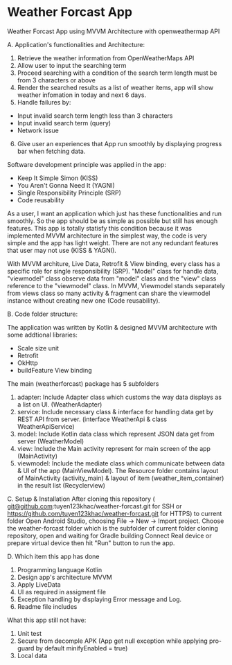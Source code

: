 # Weather Forcast App
Weather Forcast App using MVVM Architecture with openweathermap API

A. Application's functionalities and Architecture:

1. Retrieve the weather information from OpenWeatherMaps API
2. Allow user to input the searching term
3. Proceed searching with a condition of the search term length must be from 3 characters or above
4. Render the searched results as a list of weather items, app will show weather infomation in today and next 6 days.
5. Handle failures by: 
  - Input invalid search term length less than 3 characters
  - Input invalid search term (query)
  - Network issue
6. Give user an experiences that App run smoothly by displaying progress bar when fetching data.

Software development principle was applied in the app:
 - Keep It Simple Simon (KISS)
 - You Aren't Gonna Need It (YAGNI)
 - Single Responsibility Principle (SRP)
 - Code reusability       
 
As a user, I want an application which just has these functionalities and run smoothly. So the app should be as simple as possible but still has enough features.
This app is totally statisfy this condition because it was implemented MVVM architecture in the simplest way, the code is very simple and the app has light weight.
There are not any redundant features that user may not use (KISS & YAGNI).

With MVVM architure, Live Data, Retrofit & View binding, every class has a specific role for single responsibility (SRP).
"Model" class for handle data, "viewmodel" class observe data from "model" class and the "view" class reference to the "viewmodel" class. 
In MVVM, Viewmodel stands separately from views class so many activity & fragment can share the viewmodel instance without creating new one (Code reusability).

B. Code folder structure:

The application was written by Kotlin & designed MVVM architecture with some addtional libraries:
  - Scale size unit
  - Retrofit
  - OkHttp
  - buildFeature View binding

The main (weatherforcast) package has 5 subfolders
1. adapter: Include Adapter class which customs the way data displays as a list on UI. (WeatherAdapter)
2. service: Include necessary class & interface for handling data get by REST API from server. (interface WeatherApi & class WeatherApiService)
3. model: Include Kotlin data class which represent JSON data get from server (WeatherModel)
4. view: Include the Main activity represent for main screen of the app (MainActivity)
5. viewmodel: Include the mediate class which communicate between data & UI of the app (MainViewModel). 
The Resource folder contains layout of MainActivity (activity_main) & layout of item (weather_item_container) in the result list (Recyclerview)

C. Setup & Installation
After cloning this repository ( git@github.com:tuyen123khac/weather-forcast.git for SSH or https://github.com/tuyen123khac/weather-forcast.git for HTTPS) to
current folder
Open Android Studio, choosing File -> New -> Import project. Choose the weather-forcast folder which is the subfolder of current folder cloning repository, open and
waiting for Gradle building
Connect Real device or prepare virtual device then hit "Run" button to run the app.

D. Which item this app has done
1. Programming language Kotlin
2. Design app's architecture MVVM
3. Apply LiveData
4. UI as required in assigment file
5. Exception handling by displaying Error message and Log.
6. Readme file includes

What this app still not have:
1. Unit test
2. Secure from decomple APK (App get null exception while applying pro-guard by default minifyEnabled = true) 
3. Local data

